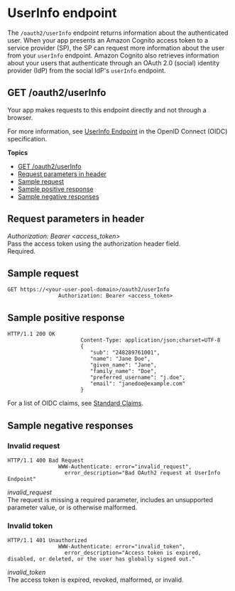 # UserInfo endpoint<a name="userinfo-endpoint"></a>

The `/oauth2/userInfo` endpoint returns information about the authenticated user\. When your app presents an Amazon Cognito access token to a service provider \(SP\), the SP can request more information about the user from your `userInfo` endpoint\. Amazon Cognito also retrieves information about your users that authenticate through an OAuth 2\.0 \(social\) identity provider \(IdP\) from the social IdP's `userInfo` endpoint\.

## GET /oauth2/userInfo<a name="get-userinfo"></a>

Your app makes requests to this endpoint directly and not through a browser\.

For more information, see [UserInfo Endpoint](http://openid.net/specs/openid-connect-core-1_0.html#UserInfo) in the OpenID Connect \(OIDC\) specification\.

**Topics**
+ [GET /oauth2/userInfo](#get-userinfo)
+ [Request parameters in header](#get-userinfo-request-header-parameters)
+ [Sample request](#get-userinfo-positive-exchanging-authorization-code-for-userinfo-sample-request)
+ [Sample positive response](#get-userinfo-response-sample)
+ [Sample negative responses](#get-userinfo-negative)

## Request parameters in header<a name="get-userinfo-request-header-parameters"></a>

*Authorization: Bearer *<access\_token>**  
Pass the access token using the authorization header field\.  
Required\.

## Sample request<a name="get-userinfo-positive-exchanging-authorization-code-for-userinfo-sample-request"></a>

```
GET https://<your-user-pool-domain>/oauth2/userInfo
                Authorization: Bearer <access_token>
```

## Sample positive response<a name="get-userinfo-response-sample"></a>

```
HTTP/1.1 200 OK
                       Content-Type: application/json;charset=UTF-8
                       {
                          "sub": "248289761001",
                          "name": "Jane Doe",
                          "given_name": "Jane",
                          "family_name": "Doe",
                          "preferred_username": "j.doe",
                          "email": "janedoe@example.com"
                       }
```

For a list of OIDC claims, see [Standard Claims](http://openid.net/specs/openid-connect-core-1_0.html#StandardClaims)\.

## Sample negative responses<a name="get-userinfo-negative"></a>

### Invalid request<a name="get-userinfo-negative-400"></a>

```
HTTP/1.1 400 Bad Request
                WWW-Authenticate: error="invalid_request",
                  error_description="Bad OAuth2 request at UserInfo Endpoint"
```

*invalid\_request*  
The request is missing a required parameter, includes an unsupported parameter value, or is otherwise malformed\.

### Invalid token<a name="get-userinfo-negative-401"></a>

```
HTTP/1.1 401 Unauthorized
                WWW-Authenticate: error="invalid_token",
                  error_description="Access token is expired, disabled, or deleted, or the user has globally signed out."
```

*invalid\_token*  
The access token is expired, revoked, malformed, or invalid\.